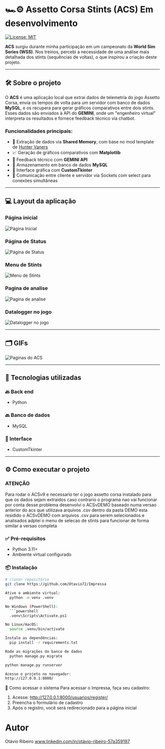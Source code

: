 # 🏎️⚙️ Assetto Corsa Stints (ACS) Em desenvolvimento

[![License: MIT](https://img.shields.io/badge/License-MIT-green.svg)](https://github.com/Otavio72/Assetto-Corsa-Stints-ACS-/blob/main/LICENSE)

**ACS** surgiu durante minha participação em um campeonato da **World Sim Series (WSS)**. Nos treinos, percebi a necessidade de uma análise mais detalhada dos stints (sequências de voltas), o que inspirou a criação deste projeto.

---

## 🛠️ Sobre o projeto

O **ACS** é uma aplicação local que extrai dados de telemetria do jogo Assetto Corsa, envia os tempos de volta para um servidor com banco de dados **MySQL**, e os recupera para gerar gráficos comparativos entre dois stints. Esses dados são enviados à API do **GEMINI**, onde um "engenheiro virtual" interpreta os resultados e fornece feedback técnico via chatbot.


### Funcionalidades principais:

- 🧾 Extração de dados via **Shared Memory**, com base no mod template de [Hunter Vaners](https://github.com/huntervaners/Template_Assetto_Corsa_App)
- 📈 Geração de gráficos comparativos com **Matplotlib**
- 🤖 Feedback técnico com **GEMINI API**
- 💾 Armazenamento em banco de dados **MySQL**
- 🌙 Interface gráfica com **CustomTkinter**
- 🔌 Comunicação entre cliente e servidor via Sockets com select para conexões simultâneas

---

## 💻 Layout da aplicação

### Página inicial
![Página Inicial](https://github.com/Otavio72/assets/blob/main/acs1.png)

### Página de Status
![Página de Status](https://github.com/Otavio72/assets/blob/main/acs2.png)

### Menu de Stints
![Menu de Stints](https://github.com/Otavio72/assets/blob/main/acs3.png)

### Pagina de analise
![Pagina de analise](https://github.com/Otavio72/assets/blob/main/acs4.png)

### Datalogger no jogo
![Datalogger no jogo](https://github.com/Otavio72/assets/blob/main/acs5.png)

---

## 🗂️ GIFs

![Paginas do ACS](https://github.com/Otavio72/assets/blob/main/gif1.gif)

---

## 🚀 Tecnologias utilizadas

### 🔙 Back end
- Python

### 🔙 Banco de dados
- MySQL

### 🎨 Interface
- CustomTkinter

---

## ⚙️ Como executar o projeto

### ATENÇÃO
Para rodar o ACSv9 e necessario ter o jogo assetto corsa instalado para que os dados sejam extraidos caso
contrario o programa nao vai funcionar
por conta desse problema desenvolvi o ACSvDEMO baseado numa versao anterior do acs que utilizava arquivos .csv
dentro da pasta DEMO esta residido o ACSvDEMO com arquivos .csv para serem selecionados e analisados
adptei o menu de selecao de stints para funcionar de forma similar a versao completa


### ✅ Pré-requisitos

- Python 3.11+
- Ambiente virtual configurado

### 📦 Instalação

```bash
# clonar repositório
git clone https://github.com/Otavio72/Impressa

Ative o ambiente virtual:
  python -m venv .venv

No Windows (PowerShell):
  ```powershell
  .venv\Scripts\Activate.ps1

No Linux/macOS:
  source .venv/bin/activate

Instale as dependências:
  pip install -r requirements.txt

Rode as migrações do banco de dados
  python manage.py migrate

python manage.py runserver

Acesse o projeto no navegador:
http://127.0.0.1:8000/
```
👤 Como acessar o sistema
Para acessar o Impressa, faça seu cadastro:
1. Acesse: http://127.0.0.1:8000/usuarios/register/
2. Preencha o formulário de cadastro
3. Após o registro, você será redirecionado para a página inicial

# Autor
Otávio Ribeiro
www.linkedin.com/in/otávio-ribeiro-57a359197
